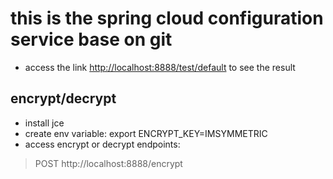 # this is the spring cloud configuration service base on git
- access the link [http://localhost:8888/test/default](http://localhost:8888/test/default) to see the result

[^1]: before run, copy the files under sample-files folder to another location and execute git init. Then, put the path on application.properties file:   
**spring.cloud.config.server.git.uri=${HOME}/PATH_HERE**

## encrypt/decrypt
- install jce
- create env variable: export ENCRYPT_KEY=IMSYMMETRIC
- access encrypt or decrypt endpoints:
> POST http://localhost:8888/encrypt